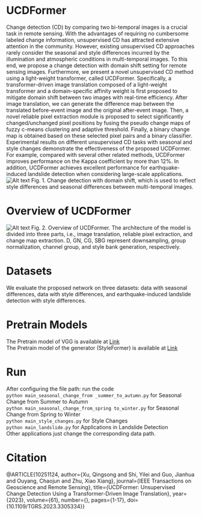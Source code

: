 # UCDFormer
Change detection (CD) by comparing two bi-temporal images is a crucial task in remote sensing. With the advantages of requiring no cumbersome labeled change information, unsupervised CD has attracted extensive attention in the community. However,  existing unsupervised CD approaches rarely consider the seasonal  and style differences incurred by the illumination and atmospheric conditions in multi-temporal images. To this end, we propose a change detection with domain shift setting for remote sensing images. Furthermore, we present a novel  unsupervised CD method using a light-weight transformer, called UCDFormer. Specifically,  a transformer-driven image translation composed of a light-weight transformer and a domain-specific affinity weight is first proposed to mitigate domain shift between two images with real-time efficiency. After image translation, we can generate the difference map between the translated before-event image and the original after-event image. Then, a novel reliable pixel extraction module is proposed to select significantly changed/unchanged pixel positions by fusing the pseudo change maps of fuzzy c-means clustering and adaptive threshold. Finally, a binary change map is obtained based on these selected pixel pairs and a binary classifier.  Experimental results on different unsupervised CD tasks with seasonal  and style changes demonstrate the effectiveness of the proposed UCDFormer. For example, compared with several other related methods, UCDFormer improves performance on the Kappa coefficient by more than 12\%. In addition, UCDFormer achieves excellent performance for   earthquake-induced landslide detection when considering large-scale applications.
![Alt text](https://github.com/zhu-xlab/UCDFormer/blob/main/UCDFormer/Figures/fig0.jpg)
Fig. 1. Change detection with domain shift, which is used to reflect style differences and seasonal differences between multi-temporal images.
# Overview of UCDFormer
![Alt text](https://github.com/zhu-xlab/UCDFormer/blob/main/UCDFormer/Figures/fig1.jpg)
Fig. 2. Overview of UCDFormer.  The architecture of the model is divided into three parts, 	i.e., image translation, reliable pixel extraction, and change map extraction.  D, GN, CG, SBG represent downsampling, group normalization, channel group, and style bank generation, respectively.
# Datasets
We evaluate the proposed network on three datasets: data with seasonal differences, data with style differences, and earthquake-induced landslide detection with style differences.
# Pretrain Models
The Pretrain model of VGG is available at [Link](https://drive.google.com/file/d/1OIAOQv3zw5XHoPpcD2e7Nw39N5mYw74J/view?usp=drive_link)  
The Pretrain model of the generator (StyleFormer) is available at [Link](https://drive.google.com/file/d/1E-0uBlHWBCwwNpydbKjDYsFnEZWtbubB/view?usp=drive_link)
# Run
After configuring the file path: run the code  
`python main_seasonal_change_from _summer_to_autumn.py` for Seasonal Change from Summer to Autumn  
`python main_seasonal_change_from_spring to_winter.py` for Seasonal Change from Spring to Winter  
`python main_style_changes.py` for Style Changes  
`python main_landslide.py` for Applications in Landslide Detection  
Other applications just change the corresponding data path.
# Citation
@ARTICLE{10251124,
  author={Xu, Qingsong and Shi, Yilei and Guo, Jianhua and Ouyang, Chaojun and Zhu, Xiao Xiang},
  journal={IEEE Transactions on Geoscience and Remote Sensing}, 
  title={UCDFormer: Unsupervised Change Detection Using a Transformer-Driven Image Translation}, 
  year={2023},
  volume={61},
  number={},
  pages={1-17},
  doi={10.1109/TGRS.2023.3305334}}
